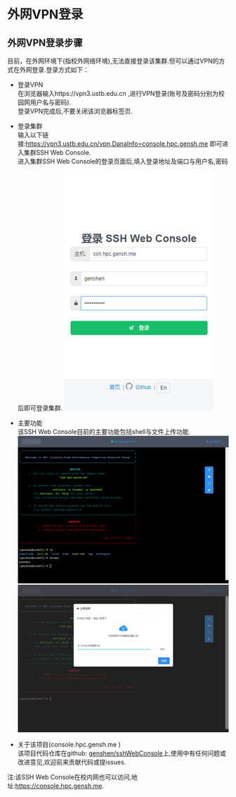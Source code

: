# 外网VPN登录

## 外网VPN登录步骤
目前，在外网环境下(指校外网络环境),无法直接登录该集群.但可以通过VPN的方式在外网登录.登录方式如下：
- 登录VPN  
在浏览器输入https://vpn3.ustb.edu.cn ,进行VPN登录(账号及密码分别为校园网用户名与密码).  
登录VPN完成后,不要关闭该浏览器标签页.

- 登录集群  
 输入以下链接:https://vpn3.ustb.edu.cn/vpn,DanaInfo=console.hpc.gensh.me 即可进入集群SSH Web Console.  
 进入集群SSH Web Console的登录页面后,填入登录地址及端口与用户名,密码后即可登录集群. 
 ![SSH Web Console登录](../../static/assets/ssh_web_login.png)

- 主要功能  
 该SSH Web Console目前的主要功能包括shell与文件上传功能.
 ![Console Shell](../../static/assets/ssh_web_shell.png)
 ![COnsole Upload File](../../static/assets/ssh_web_uploadfile.png)

- 关于该项目(console.hpc.gensh.me )  
  该项目代码仓库在github: [genshen/sshWebConsole](https://github.com/genshen/ssh-web-console)上,使用中有任何问题或改进意见,欢迎前来贡献代码或提issues.

 注:该SSH Web Console在校内网也可以访问,地址:https://console.hpc.gensh.me.
